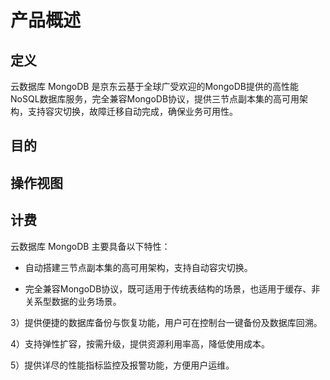 # 产品概述
## 定义
云数据库 MongoDB 是京东云基于全球广受欢迎的MongoDB提供的高性能NoSQL数据库服务，完全兼容MongoDB协议，提供三节点副本集的高可用架构，支持容灾切换，故障迁移自动完成，确保业务可用性。

## 目的

## 操作视图

## 计费

云数据库 MongoDB 主要具备以下特性：

* 自动搭建三节点副本集的高可用架构，支持自动容灾切换。

* 完全兼容MongoDB协议，既可适用于传统表结构的场景，也适用于缓存、非关系型数据的业务场景。

3）提供便捷的数据库备份与恢复功能，用户可在控制台一键备份及数据库回溯。

4）支持弹性扩容，按需升级，提供资源利用率高，降低使用成本。

5）提供详尽的性能指标监控及报警功能，方便用户运维。
